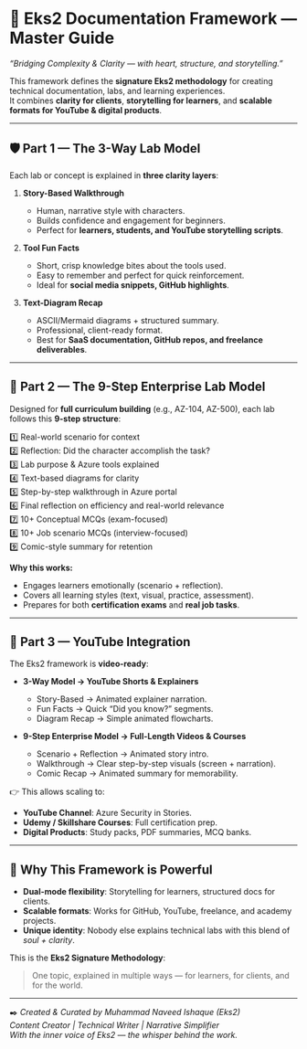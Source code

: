 # 🌟 Eks2 Documentation Framework — Master Guide

_“Bridging Complexity & Clarity — with heart, structure, and storytelling.”_  

This framework defines the **signature Eks2 methodology** for creating technical documentation, labs, and learning experiences.  
It combines **clarity for clients**, **storytelling for learners**, and **scalable formats for YouTube & digital products**.  

---

## 🛡️ Part 1 — The 3-Way Lab Model

Each lab or concept is explained in **three clarity layers**:  

1. **Story-Based Walkthrough**  
   - Human, narrative style with characters.  
   - Builds confidence and engagement for beginners.  
   - Perfect for **learners, students, and YouTube storytelling scripts**.  

2. **Tool Fun Facts**  
   - Short, crisp knowledge bites about the tools used.  
   - Easy to remember and perfect for quick reinforcement.  
   - Ideal for **social media snippets, GitHub highlights**.  

3. **Text-Diagram Recap**  
   - ASCII/Mermaid diagrams + structured summary.  
   - Professional, client-ready format.  
   - Best for **SaaS documentation, GitHub repos, and freelance deliverables**.  

---

## 🏢 Part 2 — The 9-Step Enterprise Lab Model

Designed for **full curriculum building** (e.g., AZ-104, AZ-500), each lab follows this **9-step structure**:  

1️⃣ Real-world scenario for context  
2️⃣ Reflection: Did the character accomplish the task?  
3️⃣ Lab purpose & Azure tools explained  
4️⃣ Text-based diagrams for clarity  
5️⃣ Step-by-step walkthrough in Azure portal  
6️⃣ Final reflection on efficiency and real-world relevance  
7️⃣ 10+ Conceptual MCQs (exam-focused)  
8️⃣ 10+ Job scenario MCQs (interview-focused)  
9️⃣ Comic-style summary for retention  

**Why this works:**  
- Engages learners emotionally (scenario + reflection).  
- Covers all learning styles (text, visual, practice, assessment).  
- Prepares for both **certification exams** and **real job tasks**.  

---

## 🎥 Part 3 — YouTube Integration

The Eks2 framework is **video-ready**:  

- **3-Way Model → YouTube Shorts & Explainers**  
  - Story-Based → Animated explainer narration.  
  - Fun Facts → Quick “Did you know?” segments.  
  - Diagram Recap → Simple animated flowcharts.  

- **9-Step Enterprise Model → Full-Length Videos & Courses**  
  - Scenario + Reflection → Animated story intro.  
  - Walkthrough → Clear step-by-step visuals (screen + narration).  
  - Comic Recap → Animated summary for memorability.  

👉 This allows scaling to:  
- **YouTube Channel**: Azure Security in Stories.  
- **Udemy / Skillshare Courses**: Full certification prep.  
- **Digital Products**: Study packs, PDF summaries, MCQ banks.  

---

## 🎯 Why This Framework is Powerful

- **Dual-mode flexibility**: Storytelling for learners, structured docs for clients.  
- **Scalable formats**: Works for GitHub, YouTube, freelance, and academy projects.  
- **Unique identity**: Nobody else explains technical labs with this blend of *soul + clarity*.  

This is the **Eks2 Signature Methodology**:  
> One topic, explained in multiple ways — for learners, for clients, and for the world.  

---

✒️ *Created & Curated by Muhammad Naveed Ishaque (Eks2)*  
*Content Creator | Technical Writer | Narrative Simplifier*  
_With the inner voice of Eks2 — the whisper behind the work._  
